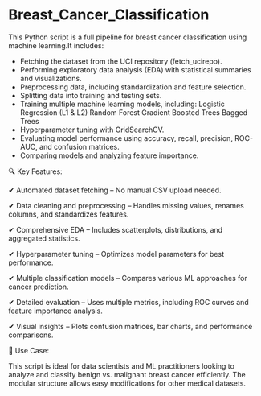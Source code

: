 # Breast_Cancer_Classification
 This Python script is a full pipeline for breast cancer classification using machine learning.It includes:

- Fetching the dataset from the UCI repository (fetch_ucirepo).
- Performing exploratory data analysis (EDA) with statistical summaries and visualizations.
- Preprocessing data, including standardization and feature selection.
- Splitting data into training and testing sets.
- Training multiple machine learning models, including:
  Logistic Regression (L1 & L2)
  Random Forest
  Gradient Boosted Trees
  Bagged Trees
- Hyperparameter tuning with GridSearchCV.
- Evaluating model performance using accuracy, recall, precision, ROC-AUC, and confusion matrices.
- Comparing models and analyzing feature importance.

🔍 Key Features:

✔ Automated dataset fetching – No manual CSV upload needed.

✔ Data cleaning and preprocessing – Handles missing values, renames columns, and standardizes features.

✔ Comprehensive EDA – Includes scatterplots, distributions, and aggregated statistics.

✔ Hyperparameter tuning – Optimizes model parameters for best performance.

✔ Multiple classification models – Compares various ML approaches for cancer prediction.

✔ Detailed evaluation – Uses multiple metrics, including ROC curves and feature importance analysis.

✔ Visual insights – Plots confusion matrices, bar charts, and performance comparisons.

🚀 Use Case:

This script is ideal for data scientists and ML practitioners looking to analyze and classify benign vs. malignant breast cancer efficiently. The modular structure allows easy modifications for other medical datasets. 

